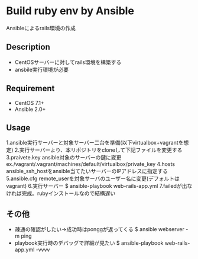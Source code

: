 # Build ruby env by Ansible
Ansibleによるrails環境の作成

## Description
- CentOSサーバーに対してrails環境を構築する
- ansbile実行環境が必要

## Requirement
- CentOS  7.1+
- Ansible 2.0+

## Usage
1.ansible実行サーバーと対象サーバー二台を準備(以下virtualbox+vagrantを想定)
2.実行サーバーより、本リポジトリをcloneして下記ファイルを変更する
3.praivete.key
ansible対象のサーバーの鍵に変更 ex./vagrant/.vagrant/machines/default/virtualbox/private_key
4.hosts
ansible_ssh_hostをansible当てたいサーバーのIPアドレスに指定する
5.ansible.cfg
remote_userを対象サーバのユーザー名に変更(デフォルトはvagrant)
6.実行サーバー
$ ansible-playbook web-rails-app.yml
7.failedが出なければ完成。rubyインストールなので結構遅い

## その他
- 疎通の確認がしたい→成功時はponggが返ってくる
$ ansible webserver -m ping
- playbook実行時のデバッグで詳細が見たい
$ ansible-playbook web-rails-app.yml -vvvv




